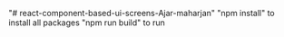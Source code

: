 "# react-component-based-ui-screens-Ajar-maharjan" 
"npm install" to install all packages
"npm run build" to run 
